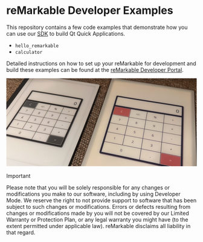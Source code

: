# reMarkable Developer Examples

This repository contains a few code examples that demonstrate how you can use
our [SDK](https://developer.remarkable.com/documentation/sdk)  to build
Qt Quick Applications.

- `hello_remarkable`
- `calculator`

Detailed instructions on how to set up your reMarkable for development and
build these examples can be found at the [reMarkable Developer Portal](https://developer.remarkable.com).

<img width="600" alt="The Calculator app running on an rM 2 and rM Paper Pro" src="calculator/calculator.png" />

> [!IMPORTANT]
> Please note that you will be solely responsible for any changes or modifications
> you make to our software, including by using Developer Mode. We reserve the right
> to not provide support to software that has been subject to such changes or
> modifications. Errors or defects resulting from changes or modifications made by
> you will not be covered by our Limited Warranty or Protection Plan, or any legal
> warranty you might have (to the extent permitted under applicable law).
> reMarkable disclaims all liability in that regard.
